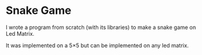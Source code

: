 # Snake Game

I wrote a program from scratch (with its libraries) to make a snake game on Led Matrix.

It was implemented on a 5$\times$5 but can be implemented on any led matrix. 

